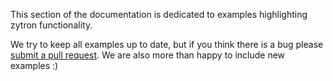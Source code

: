 This section of the documentation is dedicated to examples highlighting zytron functionality.

We try to keep all examples up to date, but if you think there is a bug please [submit a pull request](https://github.com/OpenAgentsAI). We are also more than happy to include new examples :)